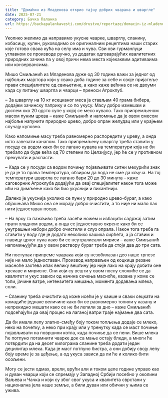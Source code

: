 ```yaml
---
title: "Домаћин из Младенова открио тајну добрих чварака и шваргле"
date: 2025-07-21
category: Бачка Паланка
url: https://backapalankavesti.com/drustvo/reportaze/domacin-iz-mladenova-otkrio-tajnu-dobrih-cvaraka-i-svargle/
---
```


Уколико желимо да направимо укусне чварке, шварглу, сланину, кобасицу, кулен, руководимо се оригиналним рецептима наши старих које готово свака кућа на селу има и чува. Сви ови гурманлуци углавном се производе ручно, уз додатак одговарајућих квалитетних природних зачина па у овој причи нема места којекаквим адитиваима или конзервансима.

Мишо Смиљанић из Младенова дуже од 30 година важи за једног од најбољих мајстора који у свако доба године за себе и своје пријатеље прави специјалитете од свињетине, а како каже већина се не двоуми када су питању шваргла и чварци – преноси Агроклуб.

– За шварглу на 10 кг исецканог меса ја стављам 40 грама бибера, додајем зачинску паприку и со по укусу. Масу добро измешам и доспем око 20 одсто супе у којој се месо кувало. Тако припремљеном масом пуним црева – каже Смиљанић и напомиње да је овом смесом најбоље напунити природно црево, добро опран желудац или у крајњем случају куповно.

Како напомиње масу треба равномерно распоредити у цреву, а онда исто завезати канапом. Тако припремљену шварглу треба ставити у посуду са водом како би се лагано кувала на температури која не би требало да буде већа од 70 степени по Целзијусу, јер ће се у противном прекувати и распасти.

– Када се у посуди са водом почињу појављивати ситни мехурићи знак је да је то права температура, обзиром да вода не сме да кључа. На тој температури шваргла се лагано бари 20 до 30 минута – каже саговорник Агроклуба додајући да овај специјалитет након тога може ићи на димљење како би био укуснији и пикантнији.

Далеко је укуснија уколико се пуни у природно црево-бураг, а како објашњава Mишo она се морају добро очистити, а то није ни мало лак нити једноставан посао.

– На врху га пажљиво треба засећи ножем и избацити садржај затим прати хладном водом, а онда се једноставно окрене како би се унутрашњи набори добро очистили и слуз опрала. Након тога треба га ставити у воду где је додато неколико кашика сирћета, а ја ставим и главицу црног лука како би се неутралисали мириси – каже Смиљанић напомињујући да у овом раствору бураг треба да стоји два до три сата.

Ни поступак припреме чварака који су незобилазан део наше трпезе није ни мало једноставан. Производ направљен од коцкица резане масноће захтева ипак велику вештину јер није лако на крају добити оне хрскаве и мирисне. Они који су вешти у овом послу сложиће се да квалитет и укус зависи од начина сечења масноће, казана у коме се топи, јачине ватре, интензитета мешања, момента додавања млека, соли.

– Сланину треба очистити од коже исећи је у каише и сваки сецкати на комадиће једнаке величине како би се равномерно топили у казану и непрекидно мешати како се не би лепили за дно – каже Смиљанић подсећајући да овај процес на лаганој ватри траје најмање два сата.

Да би имали лепу златно-смеђу боју током топљења додаје се млеко, неко на почетку, а неко при крају или у тренутку када се маст почиње појављивати на површини котла, када почиње да се пени. Више млека ће потпуно потамнити чварке док са мање остају бледи, а многи ће потврдити да на десет килограма сланине треба додати један децилитар млека. Када је маст потпуно бистра, а они добију своју лепу боју време је за цеђење, а од укуса зависи да ли ће и колико бити осољени.

Могу се јести одмах, врели, врући али и током целе године управо као и дуван чварци који се спремају у Западној Србији посебно у околини Ваљева и Чачка и који су због свог укуса и квалитета сврстани у национална јела наше земље, а били дуван или обични у њима се ужива.
